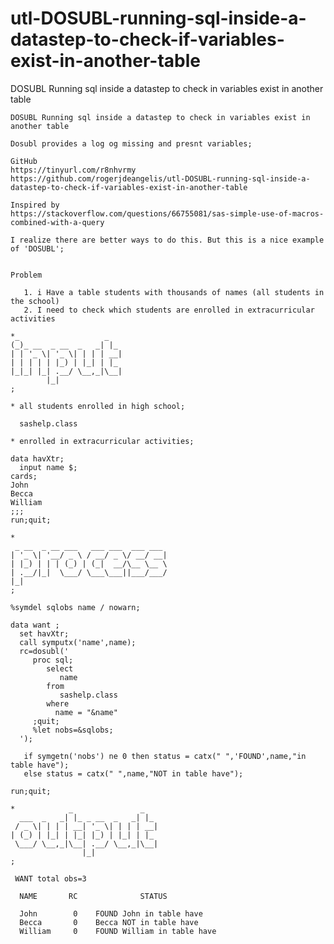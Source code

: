 # utl-DOSUBL-running-sql-inside-a-datastep-to-check-if-variables-exist-in-another-table
DOSUBL Running sql inside a datastep to check in variables exist in another table

    DOSUBL Running sql inside a datastep to check in variables exist in another table

    Dosubl provides a log og missing and presnt variables;

    GitHub
    https://tinyurl.com/r8nhvrmy
    https://github.com/rogerjdeangelis/utl-DOSUBL-running-sql-inside-a-datastep-to-check-if-variables-exist-in-another-table

    Inspired by
    https://stackoverflow.com/questions/66755081/sas-simple-use-of-macros-combined-with-a-query

    I realize there are better ways to do this. But this is a nice example of 'DOSUBL';


    Problem

       1. i Have a table students with thousands of names (all students in the school)
       2. I need to check which students are enrolled in extracurricular activities

    *_                   _
    (_)_ __  _ __  _   _| |_
    | | '_ \| '_ \| | | | __|
    | | | | | |_) | |_| | |_
    |_|_| |_| .__/ \__,_|\__|
            |_|
    ;

    * all students enrolled in high school;

      sashelp.class

    * enrolled in extracurricular activities;

    data havXtr;
      input name $;
    cards;
    John
    Becca
    William
    ;;;
    run;quit;

    *
     _ __  _ __ ___   ___ ___  ___ ___
    | '_ \| '__/ _ \ / __/ _ \/ __/ __|
    | |_) | | | (_) | (_|  __/\__ \__ \
    | .__/|_|  \___/ \___\___||___/___/
    |_|
    ;

    %symdel sqlobs name / nowarn;

    data want ;
      set havXtr;
      call symputx('name',name);
      rc=dosubl('
         proc sql;
            select
               name
            from
               sashelp.class
            where
              name = "&name"
         ;quit;
         %let nobs=&sqlobs;
      ');

       if symgetn('nobs') ne 0 then status = catx(" ",'FOUND',name,"in table have");
       else status = catx(" ",name,"NOT in table have");

    run;quit;

    *            _               _
      ___  _   _| |_ _ __  _   _| |_
     / _ \| | | | __| '_ \| | | | __|
    | (_) | |_| | |_| |_) | |_| | |_
     \___/ \__,_|\__| .__/ \__,_|\__|
                    |_|
    ;

     WANT total obs=3

      NAME       RC              STATUS

      John        0    FOUND John in table have
      Becca       0    Becca NOT in table have
      William     0    FOUND William in table have
